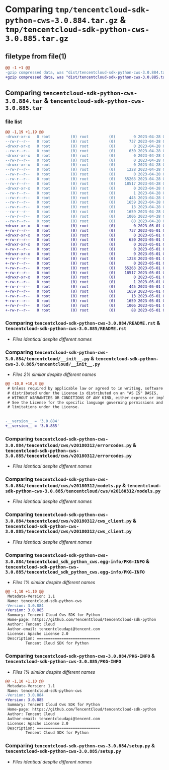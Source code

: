# Comparing `tmp/tencentcloud-sdk-python-cws-3.0.884.tar.gz` & `tmp/tencentcloud-sdk-python-cws-3.0.885.tar.gz`

## filetype from file(1)

```diff
@@ -1 +1 @@
-gzip compressed data, was "dist/tencentcloud-sdk-python-cws-3.0.884.tar", last modified: Fri Apr 28 02:13:33 2023, max compression
+gzip compressed data, was "dist/tencentcloud-sdk-python-cws-3.0.885.tar", last modified: Mon May  1 00:34:08 2023, max compression
```

## Comparing `tencentcloud-sdk-python-cws-3.0.884.tar` & `tencentcloud-sdk-python-cws-3.0.885.tar`

### file list

```diff
@@ -1,19 +1,19 @@
-drwxr-xr-x   0 root         (0) root         (0)        0 2023-04-28 02:13:33.000000 tencentcloud-sdk-python-cws-3.0.884/
--rw-r--r--   0 root         (0) root         (0)      737 2023-04-28 02:13:32.000000 tencentcloud-sdk-python-cws-3.0.884/README.rst
-drwxr-xr-x   0 root         (0) root         (0)        0 2023-04-28 02:13:33.000000 tencentcloud-sdk-python-cws-3.0.884/tencentcloud/
--rw-r--r--   0 root         (0) root         (0)      630 2023-04-28 02:13:32.000000 tencentcloud-sdk-python-cws-3.0.884/tencentcloud/__init__.py
-drwxr-xr-x   0 root         (0) root         (0)        0 2023-04-28 02:13:33.000000 tencentcloud-sdk-python-cws-3.0.884/tencentcloud/cws/
--rw-r--r--   0 root         (0) root         (0)        0 2023-04-28 02:13:32.000000 tencentcloud-sdk-python-cws-3.0.884/tencentcloud/cws/__init__.py
-drwxr-xr-x   0 root         (0) root         (0)        0 2023-04-28 02:13:33.000000 tencentcloud-sdk-python-cws-3.0.884/tencentcloud/cws/v20180312/
--rw-r--r--   0 root         (0) root         (0)     1228 2023-04-28 02:13:32.000000 tencentcloud-sdk-python-cws-3.0.884/tencentcloud/cws/v20180312/errorcodes.py
--rw-r--r--   0 root         (0) root         (0)        0 2023-04-28 02:13:32.000000 tencentcloud-sdk-python-cws-3.0.884/tencentcloud/cws/v20180312/__init__.py
--rw-r--r--   0 root         (0) root         (0)    55263 2023-04-28 02:13:32.000000 tencentcloud-sdk-python-cws-3.0.884/tencentcloud/cws/v20180312/models.py
--rw-r--r--   0 root         (0) root         (0)    18517 2023-04-28 02:13:32.000000 tencentcloud-sdk-python-cws-3.0.884/tencentcloud/cws/v20180312/cws_client.py
-drwxr-xr-x   0 root         (0) root         (0)        0 2023-04-28 02:13:33.000000 tencentcloud-sdk-python-cws-3.0.884/tencentcloud_sdk_python_cws.egg-info/
--rw-r--r--   0 root         (0) root         (0)        1 2023-04-28 02:13:33.000000 tencentcloud-sdk-python-cws-3.0.884/tencentcloud_sdk_python_cws.egg-info/dependency_links.txt
--rw-r--r--   0 root         (0) root         (0)      445 2023-04-28 02:13:33.000000 tencentcloud-sdk-python-cws-3.0.884/tencentcloud_sdk_python_cws.egg-info/SOURCES.txt
--rw-r--r--   0 root         (0) root         (0)     1659 2023-04-28 02:13:33.000000 tencentcloud-sdk-python-cws-3.0.884/tencentcloud_sdk_python_cws.egg-info/PKG-INFO
--rw-r--r--   0 root         (0) root         (0)       13 2023-04-28 02:13:33.000000 tencentcloud-sdk-python-cws-3.0.884/tencentcloud_sdk_python_cws.egg-info/top_level.txt
--rw-r--r--   0 root         (0) root         (0)     1659 2023-04-28 02:13:33.000000 tencentcloud-sdk-python-cws-3.0.884/PKG-INFO
--rw-r--r--   0 root         (0) root         (0)     1006 2023-04-28 02:13:32.000000 tencentcloud-sdk-python-cws-3.0.884/setup.py
--rw-r--r--   0 root         (0) root         (0)       88 2023-04-28 02:13:33.000000 tencentcloud-sdk-python-cws-3.0.884/setup.cfg
+drwxr-xr-x   0 root         (0) root         (0)        0 2023-05-01 00:34:08.000000 tencentcloud-sdk-python-cws-3.0.885/
+-rw-r--r--   0 root         (0) root         (0)      737 2023-05-01 00:34:08.000000 tencentcloud-sdk-python-cws-3.0.885/README.rst
+drwxr-xr-x   0 root         (0) root         (0)        0 2023-05-01 00:34:08.000000 tencentcloud-sdk-python-cws-3.0.885/tencentcloud/
+-rw-r--r--   0 root         (0) root         (0)      630 2023-05-01 00:34:08.000000 tencentcloud-sdk-python-cws-3.0.885/tencentcloud/__init__.py
+drwxr-xr-x   0 root         (0) root         (0)        0 2023-05-01 00:34:08.000000 tencentcloud-sdk-python-cws-3.0.885/tencentcloud/cws/
+-rw-r--r--   0 root         (0) root         (0)        0 2023-05-01 00:34:08.000000 tencentcloud-sdk-python-cws-3.0.885/tencentcloud/cws/__init__.py
+drwxr-xr-x   0 root         (0) root         (0)        0 2023-05-01 00:34:08.000000 tencentcloud-sdk-python-cws-3.0.885/tencentcloud/cws/v20180312/
+-rw-r--r--   0 root         (0) root         (0)     1228 2023-05-01 00:34:08.000000 tencentcloud-sdk-python-cws-3.0.885/tencentcloud/cws/v20180312/errorcodes.py
+-rw-r--r--   0 root         (0) root         (0)        0 2023-05-01 00:34:08.000000 tencentcloud-sdk-python-cws-3.0.885/tencentcloud/cws/v20180312/__init__.py
+-rw-r--r--   0 root         (0) root         (0)    55263 2023-05-01 00:34:08.000000 tencentcloud-sdk-python-cws-3.0.885/tencentcloud/cws/v20180312/models.py
+-rw-r--r--   0 root         (0) root         (0)    18517 2023-05-01 00:34:08.000000 tencentcloud-sdk-python-cws-3.0.885/tencentcloud/cws/v20180312/cws_client.py
+drwxr-xr-x   0 root         (0) root         (0)        0 2023-05-01 00:34:08.000000 tencentcloud-sdk-python-cws-3.0.885/tencentcloud_sdk_python_cws.egg-info/
+-rw-r--r--   0 root         (0) root         (0)        1 2023-05-01 00:34:08.000000 tencentcloud-sdk-python-cws-3.0.885/tencentcloud_sdk_python_cws.egg-info/dependency_links.txt
+-rw-r--r--   0 root         (0) root         (0)      445 2023-05-01 00:34:08.000000 tencentcloud-sdk-python-cws-3.0.885/tencentcloud_sdk_python_cws.egg-info/SOURCES.txt
+-rw-r--r--   0 root         (0) root         (0)     1659 2023-05-01 00:34:08.000000 tencentcloud-sdk-python-cws-3.0.885/tencentcloud_sdk_python_cws.egg-info/PKG-INFO
+-rw-r--r--   0 root         (0) root         (0)       13 2023-05-01 00:34:08.000000 tencentcloud-sdk-python-cws-3.0.885/tencentcloud_sdk_python_cws.egg-info/top_level.txt
+-rw-r--r--   0 root         (0) root         (0)     1659 2023-05-01 00:34:08.000000 tencentcloud-sdk-python-cws-3.0.885/PKG-INFO
+-rw-r--r--   0 root         (0) root         (0)     1006 2023-05-01 00:34:08.000000 tencentcloud-sdk-python-cws-3.0.885/setup.py
+-rw-r--r--   0 root         (0) root         (0)       88 2023-05-01 00:34:08.000000 tencentcloud-sdk-python-cws-3.0.885/setup.cfg
```

### Comparing `tencentcloud-sdk-python-cws-3.0.884/README.rst` & `tencentcloud-sdk-python-cws-3.0.885/README.rst`

 * *Files identical despite different names*

### Comparing `tencentcloud-sdk-python-cws-3.0.884/tencentcloud/__init__.py` & `tencentcloud-sdk-python-cws-3.0.885/tencentcloud/__init__.py`

 * *Files 2% similar despite different names*

```diff
@@ -10,8 +10,8 @@
 # Unless required by applicable law or agreed to in writing, software
 # distributed under the License is distributed on an "AS IS" BASIS,
 # WITHOUT WARRANTIES OR CONDITIONS OF ANY KIND, either express or implied.
 # See the License for the specific language governing permissions and
 # limitations under the License.
 
 
-__version__ = '3.0.884'
+__version__ = '3.0.885'
```

### Comparing `tencentcloud-sdk-python-cws-3.0.884/tencentcloud/cws/v20180312/errorcodes.py` & `tencentcloud-sdk-python-cws-3.0.885/tencentcloud/cws/v20180312/errorcodes.py`

 * *Files identical despite different names*

### Comparing `tencentcloud-sdk-python-cws-3.0.884/tencentcloud/cws/v20180312/models.py` & `tencentcloud-sdk-python-cws-3.0.885/tencentcloud/cws/v20180312/models.py`

 * *Files identical despite different names*

### Comparing `tencentcloud-sdk-python-cws-3.0.884/tencentcloud/cws/v20180312/cws_client.py` & `tencentcloud-sdk-python-cws-3.0.885/tencentcloud/cws/v20180312/cws_client.py`

 * *Files identical despite different names*

### Comparing `tencentcloud-sdk-python-cws-3.0.884/tencentcloud_sdk_python_cws.egg-info/PKG-INFO` & `tencentcloud-sdk-python-cws-3.0.885/tencentcloud_sdk_python_cws.egg-info/PKG-INFO`

 * *Files 1% similar despite different names*

```diff
@@ -1,10 +1,10 @@
 Metadata-Version: 1.1
 Name: tencentcloud-sdk-python-cws
-Version: 3.0.884
+Version: 3.0.885
 Summary: Tencent Cloud Cws SDK for Python
 Home-page: https://github.com/TencentCloud/tencentcloud-sdk-python
 Author: Tencent Cloud
 Author-email: tencentcloudapi@tencent.com
 License: Apache License 2.0
 Description: ============================
         Tencent Cloud SDK for Python
```

### Comparing `tencentcloud-sdk-python-cws-3.0.884/PKG-INFO` & `tencentcloud-sdk-python-cws-3.0.885/PKG-INFO`

 * *Files 1% similar despite different names*

```diff
@@ -1,10 +1,10 @@
 Metadata-Version: 1.1
 Name: tencentcloud-sdk-python-cws
-Version: 3.0.884
+Version: 3.0.885
 Summary: Tencent Cloud Cws SDK for Python
 Home-page: https://github.com/TencentCloud/tencentcloud-sdk-python
 Author: Tencent Cloud
 Author-email: tencentcloudapi@tencent.com
 License: Apache License 2.0
 Description: ============================
         Tencent Cloud SDK for Python
```

### Comparing `tencentcloud-sdk-python-cws-3.0.884/setup.py` & `tencentcloud-sdk-python-cws-3.0.885/setup.py`

 * *Files identical despite different names*

